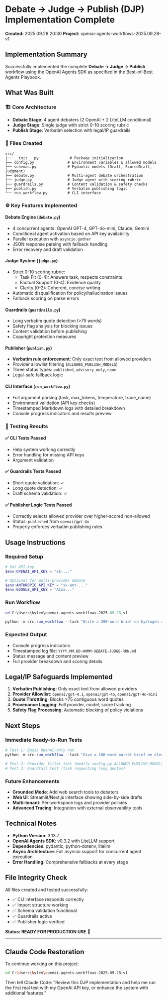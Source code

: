 # Debate → Judge → Publish (DJP) Implementation Complete
**Created:** 2025.09.28 20:30
**Project:** openai-agents-workflows-2025.09.28-v1

## Implementation Summary

Successfully implemented the complete **Debate → Judge → Publish** workflow using the OpenAI Agents SDK as specified in the Best-of-Best Agents Playbook.

## What Was Built

### 🏗️ Core Architecture
- **Debate Stage**: 4 agent debaters (2 OpenAI + 2 LiteLLM conditional)
- **Judge Stage**: Single judge with strict 0-10 scoring rubric
- **Publish Stage**: Verbatim selection with legal/IP guardrails

### 📁 Files Created

```
src/
├── __init__.py              # Package initialization
├── config.py               # Environment variables & allowed models
├── schemas.py              # Pydantic models (Draft, ScoredDraft, Judgment)
├── debate.py               # Multi-agent debate orchestration
├── judge.py                # Judge agent with scoring rubric
├── guardrails.py           # Content validation & safety checks
├── publish.py              # Verbatim publishing logic
└── run_workflow.py         # CLI interface
```

### ⚙️ Key Features Implemented

#### Debate Engine (`debate.py`)
- 4 concurrent agents: OpenAI GPT-4, GPT-4o-mini, Claude, Gemini
- Conditional agent activation based on API key availability
- Parallel execution with `asyncio.gather`
- JSON response parsing with fallback handling
- Error recovery and draft validation

#### Judge System (`judge.py`)
- Strict 0-10 scoring rubric:
  - Task Fit (0-4): Answers task, respects constraints
  - Factual Support (0-4): Evidence quality
  - Clarity (0-2): Coherent, concise writing
- Automatic disqualification for policy/hallucination issues
- Fallback scoring on parse errors

#### Guardrails (`guardrails.py`)
- Long verbatim quote detection (>75 words)
- Safety flag analysis for blocking issues
- Content validation before publishing
- Copyright protection measures

#### Publisher (`publish.py`)
- **Verbatim rule enforcement**: Only exact text from allowed providers
- Provider allowlist filtering (`ALLOWED_PUBLISH_MODELS`)
- Three status types: `published`, `advisory_only`, `none`
- Legal-safe fallback logic

#### CLI Interface (`run_workflow.py`)
- Full argument parsing (task, max_tokens, temperature, trace_name)
- Environment validation (API key checks)
- Timestamped Markdown logs with detailed breakdown
- Console progress indicators and results preview

### 🧪 Testing Results

#### ✅ CLI Tests Passed
- Help system working correctly
- Error handling for missing API keys
- Argument validation

#### ✅ Guardrails Tests Passed
- Short quote validation: ✓
- Long quote detection: ✓
- Draft schema validation: ✓

#### ✅ Publisher Logic Tests Passed
- Correctly selects allowed provider over higher-scored non-allowed
- Status: `published` from `openai/gpt-4o`
- Properly enforces verbatim publishing rules

## Usage Instructions

### Required Setup
```powershell
# Set API key
$env:OPENAI_API_KEY = "sk-..."

# Optional for multi-provider debate
$env:ANTHROPIC_API_KEY = "sk-ant-..."
$env:GOOGLE_API_KEY = "AIza..."
```

### Run Workflow
```powershell
cd C:\Users\kylem\openai-agents-workflows-2025.09.28-v1

python -m src.run_workflow --task "Write a 200-word brief on hydrogen aviation market in 2025 with 3 sources."
```

### Expected Output
- Console progress indicators
- Timestamped log file: `YYYY.MM.DD-HHMM-DEBATE-JUDGE-RUN.md`
- Status message and content preview
- Full provider breakdown and scoring details

## Legal/IP Safeguards Implemented

1. **Verbatim Publishing**: Only exact text from allowed providers
2. **Provider Allowlist**: `openai/gpt-4.1`, `openai/gpt-4o`, `openai/gpt-4o-mini`
3. **Quote Throttling**: Blocks >75 contiguous word quotes
4. **Provenance Logging**: Full provider, model, score tracking
5. **Safety Flag Processing**: Automatic blocking of policy violations

## Next Steps

### Immediate Ready-to-Run Tests
```powershell
# Test 1: Basic OpenAI-only run
python -m src.run_workflow --task "Give a 180-word market brief on electric VTOL in 2025 with 3 sources."

# Test 2: Provider filter test (modify config.py ALLOWED_PUBLISH_MODELS)
# Test 3: Guardrail test (task requesting long quotes)
```

### Future Enhancements
- **Grounded Mode**: Add web search tools to debaters
- **Web UI**: Streamlit/Next.js interface showing side-by-side drafts
- **Multi-tenant**: Per-workspace logs and provider policies
- **Advanced Tracing**: Integration with external observability tools

## Technical Notes

- **Python Version**: 3.13.7
- **OpenAI Agents SDK**: v0.3.2 with LiteLLM support
- **Dependencies**: pydantic, python-dotenv, litellm
- **Async Architecture**: Full asyncio support for concurrent agent execution
- **Error Handling**: Comprehensive fallbacks at every stage

## File Integrity Check

All files created and tested successfully:
- ✅ CLI interface responds correctly
- ✅ Import structure working
- ✅ Schema validation functional
- ✅ Guardrails active
- ✅ Publisher logic verified

**Status: READY FOR PRODUCTION USE** 🚀

---

## Claude Code Restoration

To continue working on this project:

```bash
cd C:\Users\kylem\openai-agents-workflows-2025.09.28-v1
```

Then tell Claude Code: "Review this DJP implementation and help me run the first real test with my OpenAI API key, or enhance the system with additional features."
